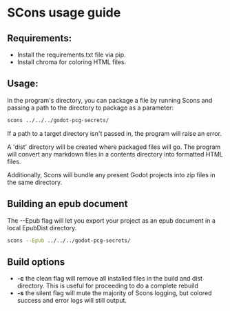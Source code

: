# SCons usage guide

## Requirements:
- Install the requirements.txt file via pip.
- Install chroma for coloring HTML files.

## Usage:

In the program's directory, you can package a file by running Scons and passing a path to the directory to package as a parameter:

```sh
scons ../../../godot-pcg-secrets/ 
```

If a path to a target directory isn't passed in, the program will raise an error.

A 'dist' directory will be created where packaged files will go. The program will convert any markdown files in a contents directory into formatted HTML files.

Additionally, Scons will bundle any present Godot projects into zip files in the same directory.

## Building an epub document

The --Epub flag will let you export your project as an epub document in a local EpubDist directory.

```sh
scons --Epub ../../../godot-pcg-secrets/ 
```

## Build options

- **-c** the clean flag will remove all installed files in the build and dist directory. This is useful for proceeding to do a complete rebuild
- **-s** the silent flag will mute the majority of Scons logging, but colored success and error logs will still output.